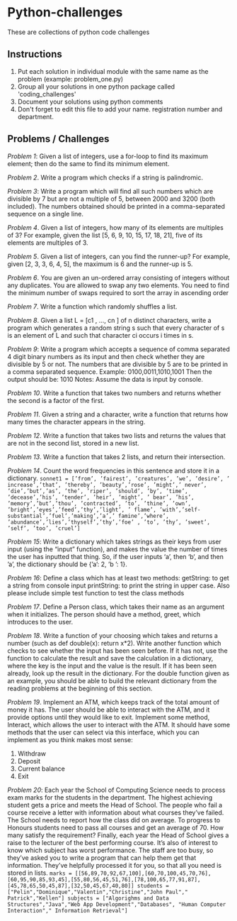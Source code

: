 # Python-challenges
These are collections of python code challenges

## Instructions
1. Put each solution in individual module with the same name as the problem (example: problem_one.py)
2. Group all your solutions in one python package called 'coding_challenges'
3. Document your solutions using python comments
4. Don't forget to edit this file to add your name. registration number and department.

## Problems / Challenges
*Problem 1*: Given a list of integers, use a for-loop to find its maximum element; then do the same to find its minimum element.

*Problem 2*. Write a program which checks if a string is palindromic.

*Problem 3*: Write a program which will find all such numbers which are divisible by 7 but are not a multiple of 5, between 2000 and 3200 (both included). The numbers obtained should be printed in a comma-separated sequence on a single line.

*Problem 4*. Given a list of integers, how many of its elements are multiples of 3? For example, given the list [5, 6, 9, 10, 15, 17, 18, 21], five of its elements are multiples of 3.

*Problem 5*. Given a list of integers, can you find the runner-up? For example, given [2, 3, 3, 6, 4, 5], the maximum is 6 and the runner-up is 5.

*Problem 6*. You are given an un-ordered array consisting of integers without any duplicates. You are allowed to swap any two elements. You need to find the minimum number of swaps required to sort the array in ascending order

*Problem 7*. Write a function which randomly shuffles a list.

*Problem 8*. Given a list L = [c1 , ..., cn ] of n distinct characters, write a program which generates a random string s such that every character of s is an element of L and such that character ci occurs i times in s.

*Problem 9*:
Write a program which accepts a sequence of comma separated 4 digit binary numbers as its input and then check whether they are divisible by 5 or not. The numbers that are divisible by 5 are to be printed in a comma separated sequence.
Example:
0100,0011,1010,1001
Then the output should be:
1010
Notes: Assume the data is input by console.

*Problem 10*. Write a function that takes two numbers and returns whether the second is a factor of the first.

*Problem 11*. Given a string and a character, write a function that returns how many times the character appears in the string.

*Problem 12*. Write a function that takes two lists and returns the values that are not in the second list, stored in a new list.

*Problem 13*. Write a function that takes 2 lists, and return their intersection.

*Problem 14*. Count the word frequencies in this sentence and store it in a dictionary.
``sonnet1 = [’from’, ’fairest’, ’creatures’, ’we’, ’desire’, ’
increase’,’that’, ’thereby’, ’beauty’,’rose’, ’might’,’
never’, ’die’,’but’,’as’, ’the’, ’riper’, ’should’, ’by’,
’time’, ’decease’,’his’, ’tender’, ’heir’, ’might’, ’
bear’, ’his’, ’memory’,’but’,’thou’, ’contracted’, ’to’,
’thine’, ’own’, ’bright’,’eyes’,’feed’,’thy’,’light’, ’
flame’, ’with’,’self-substantial’,’fuel’,’making’,’a’,’
famine’,’where’, ’abundance’,’lies’,’thyself’,’thy’,’foe’
, ’to’, ’thy’, ’sweet’, ’self’, ’too’, ’cruel’]``

*Problem 15*:
Write a dictionary which takes strings as their keys from user input (using the “input” function), and makes the value the number of times the user has inputted that thing. So, if the user inputs ‘a’, then ‘b‘, and then ’a’, the dictionary should be {’a’: 2, ’b
’: 1}.

*Problem 16*:
Define a class which has at least two methods:
getString: to get a string from console input
printString: to print the string in upper case.
Also please include simple test function to test the class methods

*Problem 17*. Define a Person class, which takes their name as an argument when it initializes. The person should have a method, greet, which introduces to the user.

*Problem 18*. Write a function of your choosing which takes and returns a number (such as def double(x): return x*2). Write another function which checks to see whether the input has been seen before. If it has not, use the function to calculate the  result and save the calculation in a dictionary, where the key is the input and the value is the result. If it has been seen already, look up the result in the dictionary. For the double function given as an example, you should be able to build the relevant dictionary from the reading problems at the beginning of this section.

*Problem 19*. Implement an ATM, which keeps track of the total amount of money it has. The user should be able to interact with the ATM, and it provide options until they would like to exit. Implement some method, Interact, which allows the user to interact with the ATM.
It should have some methods that the user can select via this interface, which you can implement as you think makes most sense:
1. Withdraw
2. Deposit
3. Current balance
4. Exit

*Problem 20*: Each year the School of Computing Science needs to process exam marks for the students in the department. The highest achieving student gets a price and meets the Head of School. The people who fail a course receive a letter with information about what courses they’ve failed. The School needs to report how the class did on average. To progress to Honours students need to pass all courses and get an average of 70. How many satisfy the requirement? Finally,
each year the Head of School gives a raise to the lecturer of the best performing course. It’s also of interest to know which subject has worst performance. The staff are too busy, so they’ve asked you to write a program that can help them get that information. They’ve helpfully processed it for you, so that all you need is stored in lists.
``marks = [[56,89,70,92,67,100],[60,70,100,45,70,76],
[60,95,90,85,93,45],[55,80,56,45,51,76],[78,100,65,77,91,87],
[45,78,65,50,45,87],[32,50,45,67,40,80]]
students = ["Pelin","Dominique","Valentin","Christine","John Paul","
Patrick","Kellen"]
subjects = ["Algorighms and Data Structures","Java","Web App
Development","Databases", "Human Computer Interaction","
Information Retrieval"]``
